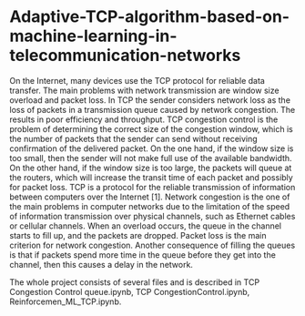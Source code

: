 # Adaptive-TCP-algorithm-based-on-machine-learning-in-telecommunication-networks
On the Internet, many devices use the TCP protocol for reliable data transfer. The main problems with network transmission are window size overload and packet loss. In TCP the sender considers network loss as the loss of packets in a transmission queue caused by network congestion. The results in poor efficiency and throughput. TCP congestion control is the problem of determining the correct size of the congestion window, which is the number of packets that the sender can send without receiving confirmation of the delivered packet. On the one hand, if the window size is too small, then the sender will not make full use of the available bandwidth. On the other hand, if the window size is too large, the packets will queue at the routers, which will increase the transit time of each packet and possibly for packet loss.
TCP is a protocol for the reliable transmission of information between computers over the Internet [1].
Network congestion is the one of the main problems in computer networks due to the limitation of the speed of information transmission over physical channels, such as Ethernet cables or cellular channels.
When an overload occurs, the queue in the channel starts to fill up, and the packets are dropped.
Packet loss is the main criterion for network congestion.
Another consequence of filling the queues is that if packets spend more time in the queue before they get into the channel, then this causes a delay in the network.

The whole project consists of several files and is described in TCP Congestion Control queue.ipynb, TCP CongestionControl.ipynb, Reinforcemen_ML_TCP.ipynb.
